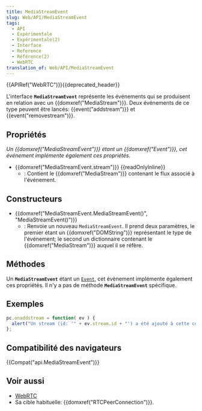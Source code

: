 ```yaml
---
title: MediaStreamEvent
slug: Web/API/MediaStreamEvent
tags:
  - API
  - Expérimentale
  - Expérimentale(2)
  - Interface
  - Reference
  - Référence(2)
  - WebRTC
translation_of: Web/API/MediaStreamEvent
---
```

{{APIRef("WebRTC")}}{{deprecated_header}}

L'interface **`MediaStreamEvent`** représente les événements qui se produisent en relation avec un {{domxref("MediaStream")}}. Deux événements de ce type peuvent être lancés: {{event("addstream")}} et {{event("removestream")}}.

## Propriétés

_Un {{domxref("MediaStreamEvent")}} étant un {{domxref("Event")}}, cet événement implémente également ces propriétés_.

- {{domxref("MediaStreamEvent.stream")}} {{readOnlyInline}}
  - : Contient le {{domxref("MediaStream")}} contenant le flux associé à l'événement.

## Constructeurs

- {{domxref("MediaStreamEvent.MediaStreamEvent()", "MediaStreamEvent()")}}
  - : Renvoie un nouveau `MediaStreamEvent`. Il prend deux paramètres, le premier étant un {{domxref("DOMString")}} représentant le type de l'événement; le second un dictionnaire contenant le {{domxref("MediaStream")}} auquel il se réfère.

## Méthodes

Un **`MediaStreamEvent`** étant un [`Event`](/fr/docs/Web/API/Event), cet évènement implémente également ces propriétés. Il n'y a pas de méthode **`MediaStreamEvent`** spécifique.

## Exemples

```js
pc.onaddstream = function( ev ) {
  alert("Un stream (id: '" + ev.stream.id + "') a été ajouté à cette connexion.");
};
```

## Compatibilité des navigateurs

{{Compat("api.MediaStreamEvent")}}

## Voir aussi

- [WebRTC](/fr/docs/Web/API/WebRTC_API)
- Sa cible habituelle: {{domxref("RTCPeerConnection")}}.

